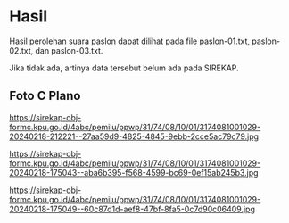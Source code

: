 # Hasil

Hasil perolehan suara paslon dapat dilihat pada file paslon-01.txt, paslon-02.txt, dan paslon-03.txt.

Jika tidak ada, artinya data tersebut belum ada pada SIREKAP.

## Foto C Plano

https://sirekap-obj-formc.kpu.go.id/4abc/pemilu/ppwp/31/74/08/10/01/3174081001029-20240218-212221--27aa59d9-4825-4845-9ebb-2cce5ac79c79.jpg

https://sirekap-obj-formc.kpu.go.id/4abc/pemilu/ppwp/31/74/08/10/01/3174081001029-20240218-175043--aba6b395-f568-4599-bc69-0ef15ab245b3.jpg

https://sirekap-obj-formc.kpu.go.id/4abc/pemilu/ppwp/31/74/08/10/01/3174081001029-20240218-175049--60c87d1d-aef8-47bf-8fa5-0c7d90c06409.jpg
